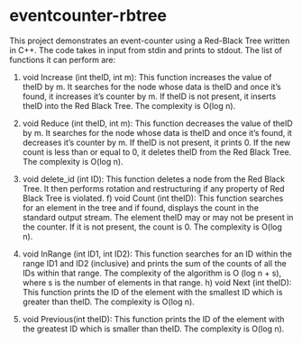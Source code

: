 # eventcounter-rbtree
This project demonstrates an event-counter using a Red-Black Tree written in C++. 
The code takes in input from stdin and prints to stdout. 
The list of functions it can perform are: 

1) void Increase (int theID, int m): This function increases the value of theID by m. It searches for the node whose data is theID and once it’s found, it increases it’s counter by m. If theID is not present, it inserts theID into the Red Black Tree. The complexity is O(log n). 

2) void Reduce (int theID, int m): This function decreases the value of theID by m. It searches for the node whose data is theID and once it’s found, it decreases it’s counter by m. If theID is not present, it prints 0. If the new count is less than or equal to 0, it deletes theID from the Red Black Tree. The complexity is O(log n). 

3) void delete_id (int ID): This function deletes a node from the Red Black Tree. It then performs rotation and restructuring if any property of Red Black Tree is violated. f) void Count (int theID): This function searches for an element in the tree and if found, displays the count in the standard output stream. The element theID may or may not be present in the counter. If it is not present, the count is 0. The complexity is O(log n). 

4) void InRange (int ID1, int ID2): This function searches for an ID within the range ID1 and ID2 (inclusive) and prints the sum of the counts of all the IDs within that range. The complexity of the algorithm is O (log n + s), where s is the number of elements in that range. h) void Next (int theID): This function prints the ID of the element with the smallest ID which is greater than theID. The complexity is O(log n). 

5) void Previous(int theID): This function prints the ID of the element with the greatest ID which is smaller than theID. The complexity is O(log n).
